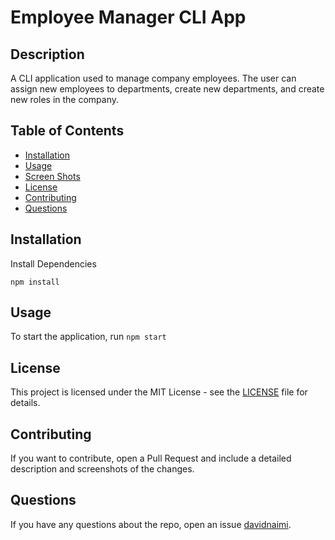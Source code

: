 # Employee Manager CLI App

## Description

A CLI application used to manage company employees. The user can assign new employees to departments, create new departments, and create new roles in the company.

## Table of Contents

- [Installation](#installation)
- [Usage](#usage)
- [Screen Shots](#screen-shots)
- [License](#license)
- [Contributing](#contributing)
- [Questions](#questions)

## Installation

Install Dependencies

`npm install`

## Usage

To start the application, run `npm start`

## License

This project is licensed under the MIT License - see the [LICENSE](LICENSE) file for details.

## Contributing

If you want to contribute, open a Pull Request and include a detailed description and screenshots of the changes.

## Questions

If you have any questions about the repo, open an issue [davidnaimi](https://github.com/d88naimi).
